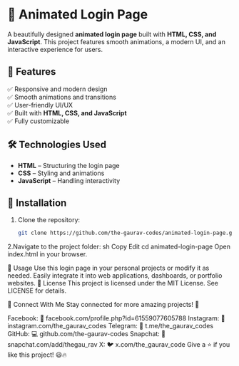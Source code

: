 # 🚀 Animated Login Page  

A beautifully designed **animated login page** built with **HTML, CSS, and JavaScript**. This project features smooth animations, a modern UI, and an interactive experience for users.  

## 🌟 Features  
✅ Responsive and modern design  
✅ Smooth animations and transitions  
✅ User-friendly UI/UX  
✅ Built with **HTML, CSS, and JavaScript**  
✅ Fully customizable  



## 🛠️ Technologies Used  
- **HTML** – Structuring the login page  
- **CSS** – Styling and animations  
- **JavaScript** – Handling interactivity  

## 🚀 Installation  
1. Clone the repository:  
   ```sh
   git clone https://github.com/the-gaurav-codes/animated-login-page.git

2.Navigate to the project folder:
sh
Copy
Edit
cd animated-login-page
Open index.html in your browser.

🎯 Usage
Use this login page in your personal projects or modify it as needed.
Easily integrate it into web applications, dashboards, or portfolio websites.
📄 License
This project is licensed under the MIT License. See LICENSE for details.

📩 Connect With Me
Stay connected for more amazing projects! 🚀

Facebook: 📘 facebook.com/profile.php?id=61559077605788
Instagram: 📸 instagram.com/the_gaurav_codes
Telegram: 📱 t.me/the_gaurav_codes
GitHub: 💻 github.com/the-gaurav-codes
Snapchat: 👻 snapchat.com/add/thegau_rav
X: 🐦 x.com/the_gaurav_code
Give a ⭐ if you like this project! 😃🔥



